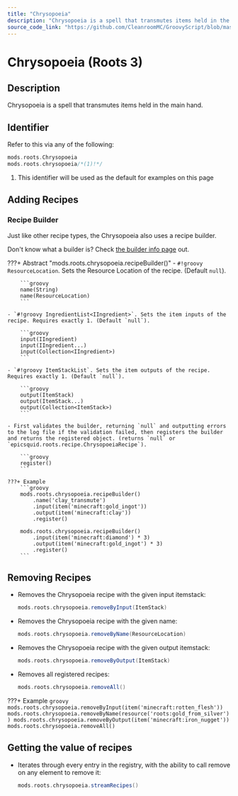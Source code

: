 ```yaml
---
title: "Chrysopoeia"
description: "Chrysopoeia is a spell that transmutes items held in the main hand."
source_code_link: "https://github.com/CleanroomMC/GroovyScript/blob/master/src/main/java/com/cleanroommc/groovyscript/compat/mods/roots/Chrysopoeia.java"
---
```


# Chrysopoeia (Roots 3)

## Description

Chrysopoeia is a spell that transmutes items held in the main hand.

## Identifier

Refer to this via any of the following:

```groovy hl_lines="2"
mods.roots.Chrysopoeia
mods.roots.chrysopoeia/*(1)!*/
```

1. This identifier will be used as the default for examples on this page

## Adding Recipes

### Recipe Builder

Just like other recipe types, the Chrysopoeia also uses a recipe builder.

Don't know what a builder is? Check [the builder info page](../../../groovy/builder.md) out.

???+ Abstract "mods.roots.chrysopoeia.recipeBuilder()"
    - `#!groovy ResourceLocation`. Sets the Resource Location of the recipe. (Default `null`).

        ```groovy
        name(String)
        name(ResourceLocation)
        ```

    - `#!groovy IngredientList<IIngredient>`. Sets the item inputs of the recipe. Requires exactly 1. (Default `null`).

        ```groovy
        input(IIngredient)
        input(IIngredient...)
        input(Collection<IIngredient>)
        ```

    - `#!groovy ItemStackList`. Sets the item outputs of the recipe. Requires exactly 1. (Default `null`).

        ```groovy
        output(ItemStack)
        output(ItemStack...)
        output(Collection<ItemStack>)
        ```

    - First validates the builder, returning `null` and outputting errors to the log file if the validation failed, then registers the builder and returns the registered object. (returns `null` or `epicsquid.roots.recipe.ChrysopoeiaRecipe`).

        ```groovy
        register()
        ```

    ???+ Example
        ```groovy
        mods.roots.chrysopoeia.recipeBuilder()
            .name('clay_transmute')
            .input(item('minecraft:gold_ingot'))
            .output(item('minecraft:clay'))
            .register()

        mods.roots.chrysopoeia.recipeBuilder()
            .input(item('minecraft:diamond') * 3)
            .output(item('minecraft:gold_ingot') * 3)
            .register()
        ```



## Removing Recipes

- Removes the Chrysopoeia recipe with the given input itemstack:

    ```groovy
    mods.roots.chrysopoeia.removeByInput(ItemStack)
    ```

- Removes the Chrysopoeia recipe with the given name:

    ```groovy
    mods.roots.chrysopoeia.removeByName(ResourceLocation)
    ```

- Removes the Chrysopoeia recipe with the given output itemstack:

    ```groovy
    mods.roots.chrysopoeia.removeByOutput(ItemStack)
    ```

- Removes all registered recipes:

    ```groovy
    mods.roots.chrysopoeia.removeAll()
    ```

???+ Example
    ```groovy
    mods.roots.chrysopoeia.removeByInput(item('minecraft:rotten_flesh'))
    mods.roots.chrysopoeia.removeByName(resource('roots:gold_from_silver'))
    mods.roots.chrysopoeia.removeByOutput(item('minecraft:iron_nugget'))
    mods.roots.chrysopoeia.removeAll()
    ```

## Getting the value of recipes

- Iterates through every entry in the registry, with the ability to call remove on any element to remove it:

    ```groovy
    mods.roots.chrysopoeia.streamRecipes()
    ```
